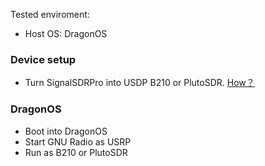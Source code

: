 Tested enviroment:
- Host OS: DragonOS

### Device setup
- Turn SignalSDRPro into USDP B210 or PlutoSDR.  [How？](https://github.com/signalens/signalsdrpro_docs/blob/main/transform.md)

### DragonOS

- Boot into DragonOS
- Start GNU Radio as USRP
- Run as B210 or PlutoSDR
